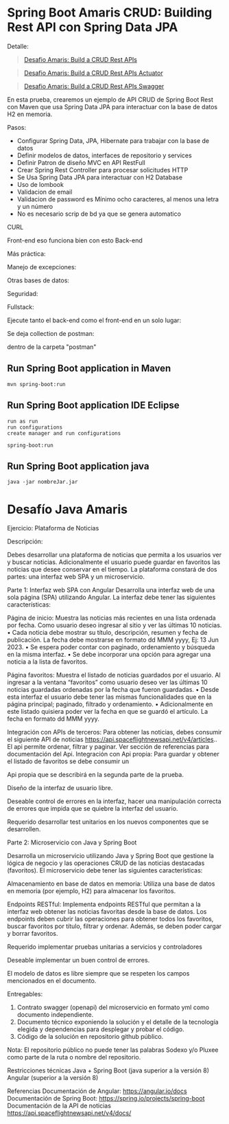 # Spring Boot Amaris CRUD: Building Rest API con Spring Data JPA

Detalle:

> [Desafio Amaris: Build a CRUD Rest APIs](http://localhost:8088/amaris/)

> [Desafio Amaris: Build a CRUD Rest APIs Actuator](http://localhost:8088/amaris/actuator/health)

> [Desafio Amaris: Build a CRUD Rest APIs Swagger]( http://localhost:8088/amaris/swagger-ui.htm)



 
En esta prueba, crearemos un ejemplo de API CRUD de Spring Boot Rest con Maven que usa Spring Data JPA para interactuar con la base de datos H2 en memoria. 

Pasos:

- Configurar Spring Data, JPA, Hibernate para trabajar con la base de datos
- Definir modelos de datos, interfaces de repositorio y services
- Definir Patron de diseño MVC en API RestFull
- Crear Spring Rest Controller para procesar solicitudes HTTP
- Se Usa Spring Data JPA para interactuar con H2 Database
- Uso de lombook
- Validacion de email
- Validacion de password es Mínimo ocho caracteres, al menos una letra y un número
- No es necesario scrip de bd ya que se genera automatico

CURL
> 
	
Front-end eso funciona bien con esto Back-end
> 

Más práctica:
>

Manejo de excepciones:
>

Otras bases de datos:
>

Seguridad:
>

Fullstack:
> 

Ejecute tanto el back-end como el front-end en un solo lugar:
> 

Se deja collection de postman:
> 

dentro de la carpeta "postman"



## Run Spring Boot application in Maven
```
mvn spring-boot:run
```

## Run Spring Boot application IDE Eclipse
```
run as run
run configurations
create manager and run configurations

spring-boot:run
```

## Run Spring Boot application java
```
java -jar nombreJar.jar
```

# Desafío Java Amaris

Ejercicio: Plataforma de Noticias

Descripción:

Debes desarrollar una plataforma de noticias que permita a los usuarios ver y buscar noticias.
Adicionalmente el usuario puede guardar en favoritos las noticias que desee conservar en el tiempo. 
La plataforma constará de dos partes: una interfaz web SPA y un microservicio.

Parte 1: Interfaz web SPA con Angular
Desarrolla una interfaz web de una sola página (SPA) utilizando Angular. 
La interfaz debe tener las siguientes características:

Página de inicio: Muestra las noticias más recientes en una lista ordenada por fecha. Como usuario deseo ingresar al sitio y ver las últimas 10 noticias.
• Cada noticia debe mostrar su título, descripción, resumen y fecha de publicación. La fecha debe mostrarse en formato dd MMM yyyy, Ej: 13 Jun 2023.
• Se espera poder contar con paginado, ordenamiento y búsqueda en la misma interfaz.
• Se debe incorporar una opción para agregar una noticia a la lista de favoritos.

Página favoritos: Muestra el listado de noticias guardados por el usuario. Al ingresar a la
ventana “favoritos” como usuario deseo ver las últimas 10 noticias guardadas ordenadas por la fecha que fueron guardadas.
• Desde esta interfaz el usuario debe tener las mismas funcionalidades que en la página
principal; paginado, filtrado y ordenamiento.
• Adicionalmente en este listado quisiera poder ver la fecha en que se guardó el artículo.
La fecha en formato dd MMM yyyy.

Integración con APIs de terceros: Para obtener las noticias, debes consumir el siguiente API de
noticias https://api.spaceflightnewsapi.net/v4/articles.. El api permite ordenar, filtrar y paginar.
Ver sección de referencias para documentación del Api.
Integración con Api propia: Para guardar y obtener el listado de favoritos se debe consumir un

Api propia que se describirá en la segunda parte de la prueba.

Diseño de la interfaz de usuario libre.

Deseable control de errores en la interfaz, hacer una manipulación correcta de errores que impida que se quiebre la interfaz del usuario.

Requerido desarrollar test unitarios en los nuevos componentes que se desarrollen.



Parte 2: Microservicio con Java y Spring Boot

Desarrolla un microservicio utilizando Java y Spring Boot que gestione la lógica de negocio y las operaciones CRUD de las noticias destacadas (favoritos). 
El microservicio debe tener las siguientes características:

Almacenamiento en base de datos en memoria: Utiliza una base de datos en memoria (por ejemplo, H2) para almacenar los favoritos.

Endpoints RESTful: Implementa endpoints RESTful que permitan a la interfaz web obtener las noticias favoritas desde la base de datos. 
Los endpoints deben cubrir las operaciones para obtener todos los favoritos, buscar favoritos por título, filtrar y ordenar. Además, se deben poder cargar y borrar favoritos.

Requerido implementar pruebas unitarias a servicios y controladores

Deseable implementar un buen control de errores.

El modelo de datos es libre siempre que se respeten los campos mencionados en el documento.

Entregables:

1. Contrato swagger (openapi) del microservicio en formato yml como documento independiente.
2. Documento técnico exponiendo la solución y el detalle de la tecnología elegida y dependencias para desplegar y probar el código.
3. Código de la solución en repositorio github público.

Nota: El repositorio público no puede tener las palabras Sodexo y/o Pluxee como parte de la ruta o nombre del repositorio.

Restricciones técnicas
Java + Spring Boot (java superior a la versión 8)
Angular (superior a la versión 8)

Referencias
Documentación de Angular: https://angular.io/docs
Documentación de Spring Boot: https://spring.io/projects/spring-boot
Documentación de la API de noticias https://api.spaceflightnewsapi.net/v4/docs/

